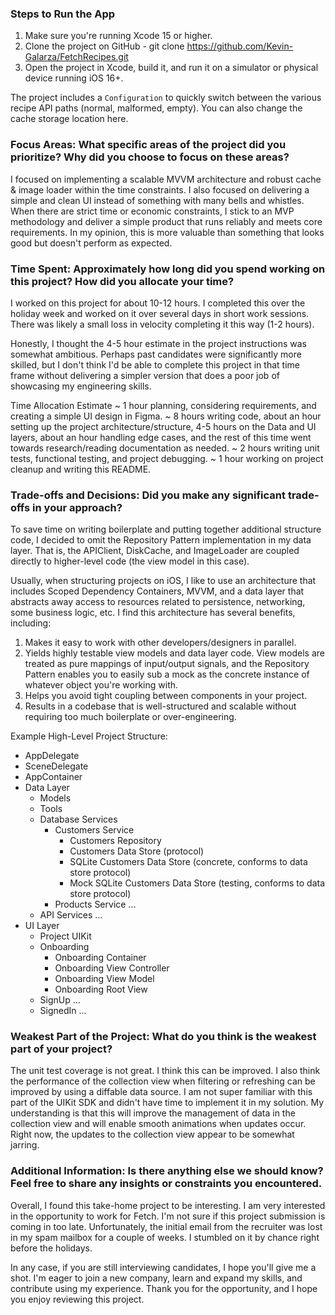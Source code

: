 ### Steps to Run the App
1) Make sure you're running Xcode 15 or higher.
2) Clone the project on GitHub - git clone https://github.com/Kevin-Galarza/FetchRecipes.git
3) Open the project in Xcode, build it, and run it on a simulator or physical device running iOS 16+.

The project includes a `Configuration` to quickly switch between the various recipe API paths (normal, malformed, empty). You can also change the cache storage location here.

### Focus Areas: What specific areas of the project did you prioritize? Why did you choose to focus on these areas?
I focused on implementing a scalable MVVM architecture and robust cache & image loader within the time constraints. I also focused on delivering a simple and clean UI instead of something with many bells and whistles. When there are strict time or economic constraints, I stick to an MVP methodology and deliver a simple product that runs reliably and meets core requirements. In my opinion, this is more valuable than something that looks good but doesn't perform as expected.

### Time Spent: Approximately how long did you spend working on this project? How did you allocate your time?
I worked on this project for about 10-12 hours. I completed this over the holiday week and worked on it over several days in short work sessions. There was likely a small loss in velocity completing it this way (1-2 hours).

Honestly, I thought the 4-5 hour estimate in the project instructions was somewhat ambitious. Perhaps past candidates were significantly more skilled, but I don't think I'd be able to complete this project in that time frame without delivering a simpler version that does a poor job of showcasing my engineering skills.

Time Allocation Estimate
~ 1 hour planning, considering requirements, and creating a simple UI design in Figma.
~ 8 hours writing code, about an hour setting up the project architecture/structure, 4-5 hours on the Data and UI layers, about an hour handling edge cases, and the rest of this time went towards research/reading documentation as needed.
~ 2 hours writing unit tests, functional testing, and project debugging.
~ 1 hour working on project cleanup and writing this README.

### Trade-offs and Decisions: Did you make any significant trade-offs in your approach?
To save time on writing boilerplate and putting together additional structure code, I decided to omit the Repository Pattern implementation in my data layer. That is, the APIClient, DiskCache, and ImageLoader are coupled directly to higher-level code (the view model in this case). 

Usually, when structuring projects on iOS, I like to use an architecture that includes Scoped Dependency Containers, MVVM, and a data layer that abstracts away access to resources related to persistence, networking, some business logic, etc. I find this architecture has several benefits, including:

1) Makes it easy to work with other developers/designers in parallel.
2) Yields highly testable view models and data layer code. View models are treated as pure mappings of input/output signals, and the Repository Pattern enables you to easily sub a mock as the concrete instance of whatever object you're working with.
3) Helps you avoid tight coupling between components in your project.
4) Results in a codebase that is well-structured and scalable without requiring too much boilerplate or over-engineering.

Example High-Level Project Structure:

- AppDelegate
- SceneDelegate
- AppContainer
- Data Layer
  - Models
  - Tools
  - Database Services
    - Customers Service
      - Customers Repository
      - Customers Data Store (protocol)
      - SQLite Customers Data Store (concrete, conforms to data store protocol)
      - Mock SQLite Customers Data Store (testing, conforms to data store protocol)
    - Products Service
    ...
  - API Services
  ...
- UI Layer
  - Project UIKit
  - Onboarding
    - Onboarding Container
    - Onboarding View Controller
    - Onboarding View Model
    - Onboarding Root View
  - SignUp
  ...
  - SignedIn
  ...

### Weakest Part of the Project: What do you think is the weakest part of your project?
The unit test coverage is not great. I think this can be improved. I also think the performance of the collection view when filtering or refreshing can be improved by using a diffable data source. I am not super familiar with this part of the UIKit SDK and didn't have time to implement it in my solution. My understanding is that this will improve the management of data in the collection view and will enable smooth animations when updates occur. Right now, the updates to the collection view appear to be somewhat jarring.

### Additional Information: Is there anything else we should know? Feel free to share any insights or constraints you encountered.
Overall, I found this take-home project to be interesting. I am very interested in the opportunity to work for Fetch. I'm not sure if this project submission is coming in too late. Unfortunately, the initial email from the recruiter was lost in my spam mailbox for a couple of weeks. I stumbled on it by chance right before the holidays.

In any case, if you are still interviewing candidates, I hope you'll give me a shot. I'm eager to join a new company, learn and expand my skills, and contribute using my experience. Thank you for the opportunity, and I hope you enjoy reviewing this project.
